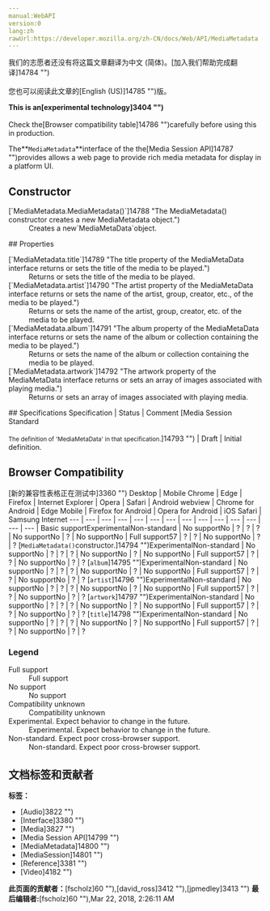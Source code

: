 ```yaml
---
manual:WebAPI
version:0
lang:zh
rawUrl:https://developer.mozilla.org/zh-CN/docs/Web/API/MediaMetadata
---
```




<bdi>我们的志愿者还没有将这篇文章翻译为<bdi>中文 (简体)</bdi>。[加入我们帮助完成翻译]14784 "")<br></br>您也可以阅读此文章的[English (US)]14785 "")版。</bdi>






**This is an[experimental technology]3404 "")**<br></br>Check the[Browser compatibility table]14786 "")carefully before using this in production.




The**`MediaMetadata`**interface of the the[Media Session API]14787 "")provides allows a web page to provide rich media metadata for display in a platform UI.


## Constructor<a name="Constructor"></a>
<dl><dt>[`MediaMetadata.MediaMetadata()`]14788 "The MediaMetadata() constructor creates a new MediaMetadata object.")</dt><dd>Creates a new`MediaMetaData`object.</dd></dl>
## Properties<a name="Properties"></a>
<dl><dt>[`MediaMetadata.title`]14789 "The title property of the MediaMetaData interface returns or sets the title of the media to be played.")</dt><dd>Returns or sets the title of the media to be played.</dd><dt>[`MediaMetadata.artist`]14790 "The artist property of the MediaMetaData interface returns or sets the name of the artist, group, creator, etc., of the media to be played.")</dt><dd>Returns or sets the name of the artist, group, creator, etc. of the media to be played.</dd><dt>[`MediaMetadata.album`]14791 "The album property of the MediaMetaData interface returns or sets the name of the album or collection containing the media to be played.")</dt><dd>Returns or sets the name of the album or collection containing the media to be played.</dd><dt>[`MediaMetadata.artwork`]14792 "The artwork property of the MediaMetaData interface returns or sets an array of images associated with playing media.")</dt><dd>Returns or sets an array of images associated with playing media.</dd></dl>
## Specifications<a name="Specifications"></a>
Specification | Status | Comment 
[Media Session Standard<br></br><small>The definition of &#39;MediaMetaData&#39; in that specification.</small>]14793 "") | Draft | Initial definition. 


## Browser Compatibility<a name="Browser_Compatibility"></a>
[新的兼容性表格正在测试中<i></i>]3360 "")
<abbr>Desktop<i></i></abbr> | <abbr>Mobile<i></i></abbr> 
<abbr>Chrome<i></i></abbr> | <abbr>Edge<i></i></abbr> | <abbr>Firefox<i></i></abbr> | <abbr>Internet Explorer<i></i></abbr> | <abbr>Opera<i></i></abbr> | <abbr>Safari<i></i></abbr> | <abbr>Android webview<i></i></abbr> | <abbr>Chrome for Android<i></i></abbr> | <abbr>Edge Mobile<i></i></abbr> | <abbr>Firefox for Android<i></i></abbr> | <abbr>Opera for Android<i></i></abbr> | <abbr>iOS Safari<i></i></abbr> | <abbr>Samsung Internet<i></i></abbr> 
 ---  |  ---  |  ---  |  ---  |  ---  |  ---  |  ---  |  ---  |  ---  |  ---  |  ---  |  ---  |  ---  |  ---  | 
Basic support<abbr>Experimental<i></i></abbr><abbr>Non-standard<i></i></abbr> | <abbr>No support</abbr>No | <abbr>?</abbr> | <abbr>?</abbr> | <abbr>?</abbr> | <abbr>No support</abbr>No | <abbr>?</abbr> | <abbr>No support</abbr>No | <abbr>Full support</abbr>57 | <abbr>?</abbr> | <abbr>?</abbr> | <abbr>No support</abbr>No | <abbr>?</abbr> | <abbr>?</abbr> 
[`MediaMetadata()`constructor.]14794 "")<abbr>Experimental<i></i></abbr><abbr>Non-standard<i></i></abbr> | <abbr>No support</abbr>No | <abbr>?</abbr> | <abbr>?</abbr> | <abbr>?</abbr> | <abbr>No support</abbr>No | <abbr>?</abbr> | <abbr>No support</abbr>No | <abbr>Full support</abbr>57 | <abbr>?</abbr> | <abbr>?</abbr> | <abbr>No support</abbr>No | <abbr>?</abbr> | <abbr>?</abbr> 
[`album`]14795 "")<abbr>Experimental<i></i></abbr><abbr>Non-standard<i></i></abbr> | <abbr>No support</abbr>No | <abbr>?</abbr> | <abbr>?</abbr> | <abbr>?</abbr> | <abbr>No support</abbr>No | <abbr>?</abbr> | <abbr>No support</abbr>No | <abbr>Full support</abbr>57 | <abbr>?</abbr> | <abbr>?</abbr> | <abbr>No support</abbr>No | <abbr>?</abbr> | <abbr>?</abbr> 
[`artist`]14796 "")<abbr>Experimental<i></i></abbr><abbr>Non-standard<i></i></abbr> | <abbr>No support</abbr>No | <abbr>?</abbr> | <abbr>?</abbr> | <abbr>?</abbr> | <abbr>No support</abbr>No | <abbr>?</abbr> | <abbr>No support</abbr>No | <abbr>Full support</abbr>57 | <abbr>?</abbr> | <abbr>?</abbr> | <abbr>No support</abbr>No | <abbr>?</abbr> | <abbr>?</abbr> 
[`artwork`]14797 "")<abbr>Experimental<i></i></abbr><abbr>Non-standard<i></i></abbr> | <abbr>No support</abbr>No | <abbr>?</abbr> | <abbr>?</abbr> | <abbr>?</abbr> | <abbr>No support</abbr>No | <abbr>?</abbr> | <abbr>No support</abbr>No | <abbr>Full support</abbr>57 | <abbr>?</abbr> | <abbr>?</abbr> | <abbr>No support</abbr>No | <abbr>?</abbr> | <abbr>?</abbr> 
[`title`]14798 "")<abbr>Experimental<i></i></abbr><abbr>Non-standard<i></i></abbr> | <abbr>No support</abbr>No | <abbr>?</abbr> | <abbr>?</abbr> | <abbr>?</abbr> | <abbr>No support</abbr>No | <abbr>?</abbr> | <abbr>No support</abbr>No | <abbr>Full support</abbr>57 | <abbr>?</abbr> | <abbr>?</abbr> | <abbr>No support</abbr>No | <abbr>?</abbr> | <abbr>?</abbr> 


### Legend<a name="Legend"></a>
<dl><dt><abbr>Full support</abbr></dt><dd>Full support</dd><dt><abbr>No support</abbr></dt><dd>No support</dd><dt><abbr>Compatibility unknown</abbr></dt><dd>Compatibility unknown</dd><dt><abbr>Experimental. Expect behavior to change in the future.<i></i></abbr></dt><dd>Experimental. Expect behavior to change in the future.</dd><dt><abbr>Non-standard. Expect poor cross-browser support.<i></i></abbr></dt><dd>Non-standard. Expect poor cross-browser support.</dd></dl>




## 文档标签和贡献者
**标签：**
* [Audio]3822 "")
* [Interface]3380 "")
* [Media]3827 "")
* [Media Session API]14799 "")
* [MediaMetadata]14800 "")
* [MediaSession]14801 "")
* [Reference]3381 "")
* [Video]4182 "")

**此页面的贡献者：**[fscholz]60 ""),[david_ross]3412 ""),[jpmedley]3413 "")
**最后编辑者:**[fscholz]60 ""),<time>Mar 22, 2018, 2:26:11 AM</time>


